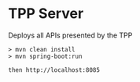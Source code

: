 # TPP Server

Deploys all APIs presented by the TPP

```
> mvn clean install
> mvn spring-boot:run

then http://localhost:8085
```
